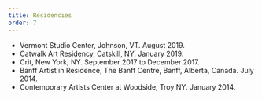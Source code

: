 ```yaml
---
title: Residencies
order: 7
---
```


* Vermont Studio Center, Johnson, VT.  August 2019.
* Catwalk Art Residency, Catskill, NY.  January 2019.
* Crit, New York, NY.  September 2017 to December 2017.
* Banff Artist in Residence, The Banff Centre, Banff, Alberta, Canada.  July 2014.
* Contemporary Artists Center at Woodside, Troy NY.  January 2014.
